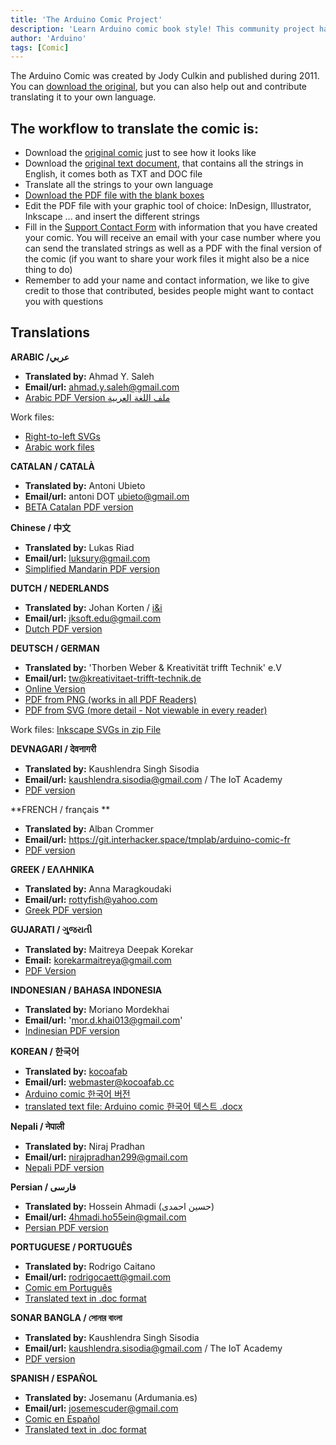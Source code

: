 ```yaml
---
title: 'The Arduino Comic Project'
description: 'Learn Arduino comic book style! This community project has been translated into several languages, including Spanish, Chinese & Arabic.'
author: 'Arduino'
tags: [Comic]
---
```



The Arduino Comic was created by Jody Culkin and published during 2011. You can [download the original](https://playground.arduino.cc/uploads/Main/arduino*comic*v0004/index.pdf), but you can also help out and contribute translating it to your own language.

## The workflow to translate the comic is:

* Download the [original comic](https://playground.arduino.cc/uploads/Main/arduino*comic*v0004/index.pdf) just to see how it looks like
* Download the [original text document](https://content.arduino.cc/assets/Arduino%20comic%20-%20original%20text%20document.zip), that contains all the strings in English, it comes both as TXT and DOC file
* Translate all the strings to your own language
* [Download the PDF file with the blank boxes](https://content.arduino.cc/assets/Arduino-comic-blank-boxes.pdf)
* Edit the PDF file with your graphic tool of choice: InDesign, Illustrator, Inkscape ... and insert the different strings
* Fill in the [Support Contact Form](https://www.arduino.cc/en/contact-us/) with information that you have created your comic. You will receive an email with your case number where you can send the translated strings as well as a PDF with the final version of the comic (if you want to share your work files it might also be a nice thing to do)
* Remember to add your name and contact information, we like to give credit to those that contributed, besides people might want to contact you with questions

## Translations

**ARABIC /عربي**

- **Translated by:** Ahmad Y. Saleh
- **Email/url:** ahmad.y.saleh@gmail.com
- [Arabic PDF Version ملف اللغة العربية](https://content.arduino.cc/assets/arduino*comic*arabic.pdf)

Work files:
- [Right-to-left SVGs](https://content.arduino.cc/assets/RtL_blank.rar)
- [Arabic work files](https://content.arduino.cc/assets/arabic_svgs.rar)

**CATALAN / CATALÀ**

- **Translated by:** Antoni Ubieto
- **Email/url:** antoni DOT ubieto@gmail.om
- [BETA Catalan PDF version](https://content.arduino.cc/assets/arduino*comic*v004*cat*BETA.pdf)

**Chinese / 中文**

- **Translated by:** Lukas Riad
- **Email/url:** luksury@gmail.com
- [Simplified Mandarin PDF version](https://content.arduino.cc/assets/Comic_CN.pdf)

**DUTCH / NEDERLANDS**

- **Translated by:** Johan Korten / [i&i](https://www.ieni.org/)
- **Email/url:** jksoft.edu@gmail.com
- [Dutch PDF version](https://content.arduino.cc/assets/Arduino*Comic*NL_0001.pdf)

**DEUTSCH / GERMAN**

- **Translated by:** 'Thorben Weber & Kreativität trifft Technik' e.V
- **Email/url:** tw@kreativitaet-trifft-technik.de
- [Online Version](https://arduinocomic.kreativitaet-trifft-technik.de/)
- [PDF from PNG (works in all PDF Readers)](https://content.arduino.cc/assets/ArduinoComic-deutsch-PNG.pdf)
- [PDF from SVG (more detail - Not viewable in every reader)](https://content.arduino.cc/assets/ArduinoComic-deutsch-SVG.pdf)

Work files: [Inkscape SVGs in zip File](https://content.arduino.cc/assets/ArduinoComic-InkscapeSVGs.zip)

**DEVNAGARI /  देवनागरी**

* **Translated by:** Kaushlendra Singh Sisodia
* **Email/url:** kaushlendra.sisodia@gmail.com / The IoT Academy
* [PDF version](/resources/arduino-comics/arduino-comic-devNagri-hindi.pdf)

**FRENCH / français **

* **Translated by:** Alban Crommer
* **Email/url:** https://git.interhacker.space/tmplab/arduino-comic-fr
* [PDF version](/resources/arduino-comics/arduino-comic-fr.pdf)

**GREEK / ΕΛΛΗΝΙΚΑ**

- **Translated by:** Anna Maragkoudaki
- **Email/url:** rottyfish@yahoo.com
- [Greek PDF version](https://content.arduino.cc/assets/arduino*comic*v0004_GREEK.pdf)

**GUJARATI / ગુજરાતી** 

* **Translated by:** Maitreya Deepak Korekar
* **Email:** korekarmaitreya@gmail.com
* [PDF Version](/resources/arduino-comics/arduino-comic-gujarati.pdf)

**INDONESIAN / BAHASA INDONESIA**

- **Translated by:** Moriano Mordekhai
- **Email/url:** 'mor.d.khai013@gmail.com'
- [Indinesian PDF version](https://content.arduino.cc/assets/arduino*comic*id.pdf)


**KOREAN / 한국어**

- **Translated by:** [kocoafab](https://www.kocoafab.cc/)
- **Email/url:** webmaster@kocoafab.cc
- [Arduino comic 한국어 버전](https://content.arduino.cc/assets/Introduction%20to%20Arduino_%ED%95%9C%EA%B8%80.pdf)
- [translated text file: Arduino comic 한국어 텍스트 .docx](https://content.arduino.cc/assets/Introduction%20to%20Arduino_%ED%95%9C%EA%B8%80.docx)

**Nepali / नेपाली**

- **Translated by:** Niraj Pradhan
- **Email/url:** nirajpradhan299@gmail.com
- [Nepali PDF version](https://content.arduino.cc/assets/COMIC%20%E0%A4%A8%E0%A5%87%E0%A4%AA%E0%A4%BE%E0%A4%B2%E0%A5%80%E0%A4%AE%E0%A4%BE.pdf)

**Persian / فارسی**

- **Translated by:** Hossein Ahmadi (حسین احمدی)
- **Email/url:** 4hmadi.ho55ein@gmail.com
- [Persian PDF version](/resources/arduino-comics/Arduino-comic-Persian.pdf)

**PORTUGUESE / PORTUGUÊS**

- **Translated by:** Rodrigo Caitano
- **Email/url:** rodrigocaett@gmail.com
- [Comic em Português](https://content.arduino.cc/assets/arduino*comic*pt.pdf)
- [Translated text in .doc format](https://content.arduino.cc/assets/arduino*comic*pt.doc)

**SONAR BANGLA /  সোনার বাংলা**

* **Translated by:** Kaushlendra Singh Sisodia
* **Email/url:** kaushlendra.sisodia@gmail.com / The IoT Academy
* [PDF version](/resources/arduino-comics/arduino-comic-shonar-bangla.pdf)

**SPANISH / ESPAÑOL**

- **Translated by:** Josemanu (Ardumania.es)
- **Email/url:** josemescuder@gmail.com
- [Comic en Español](https://content.arduino.cc/assets/arduino*comic*ESPA%C3%91OL.pdf)
- [Translated text in .doc format](https://content.arduino.cc/assets/arduino*comic*espanol*text*doc.doc)

